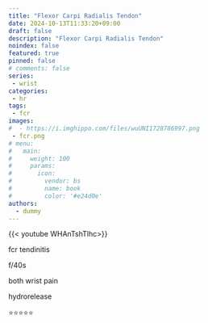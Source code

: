 ```yaml
---
title: "Flexor Carpi Radialis Tendon"
date: 2024-10-13T11:33:20+09:00
draft: false
description: "Flexor Carpi Radialis Tendon"
noindex: false
featured: true
pinned: false
# comments: false
series:
 - wrist
categories:
 - hr
tags:
 - fcr
images:
#  - https://i.imghippo.com/files/wuUNI1728786997.png
 - fcr.png
# menu:
#   main:
#     weight: 100
#     params:
#       icon:
#         vendor: bs
#         name: book
#         color: '#e24d0e'
authors:
  - dummy
---
```


{{< youtube WHAnTshTlhc>}} 

fcr tendinitis

f/40s

both wrist pain

hydrorelease

:star::star::star::star::star:



